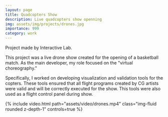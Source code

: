 ```yaml
---
layout: page
title: Quadcopters Show
description: Live quadcopters show openning
img: assets/img/projects/drones.jpg
importance: 999
category: work
---
```


Project made by Interactive Lab.

This project was a live drone show created for the opening of a basketball match. As the main developer, my role focused on the "virtual choreography."

Specifically, I worked on developing visualization and validation tools for the copters. These tools ensured that all flight programs created by CG artists were valid and will be correctly executed for the show. This tools were also used as a flight control panel during show.

<div class="row justify-content-sm-center">
    <div class="col-sm-8 mt-3 mt-md-0">
        {% include video.html path="assets/video/drones.mp4" class="img-fluid rounded z-depth-1" controls=true %}
    </div>
</div>